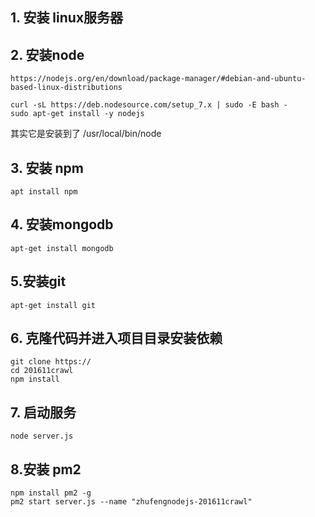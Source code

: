 ## 1. 安装 linux服务器
## 2. 安装node
```
https://nodejs.org/en/download/package-manager/#debian-and-ubuntu-based-linux-distributions
```

```
curl -sL https://deb.nodesource.com/setup_7.x | sudo -E bash -
sudo apt-get install -y nodejs
```
其实它是安装到了 /usr/local/bin/node

## 3. 安装 npm 
```
apt install npm
```
## 4. 安装mongodb
```
apt-get install mongodb
```

## 5.安装git
```
apt-get install git
```

## 6. 克隆代码并进入项目目录安装依赖
````
git clone https://
cd 201611crawl
npm install 
````
## 7. 启动服务
```
node server.js
```

## 8.安装 pm2
```
npm install pm2 -g
pm2 start server.js --name "zhufengnodejs-201611crawl"
```


